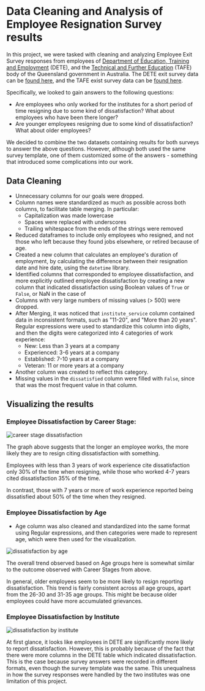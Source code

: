# Data Cleaning and Analysis of Employee Resignation Survey results

In this project, we were tasked with cleaning and analyzing Employee Exit Survey responses from employees of [Department of Education, Training and Employment](https://en.wikipedia.org/wiki/Department_of_Education_and_Training_) (DETE), and the [Technical and Further Education](https://en.wikipedia.org/wiki/TAFE_Queensland) (TAFE) body of the Queensland government in Australia. The DETE exit survey data can be [found here](https://data.gov.au/dataset/ds-qld-fe96ff30-d157-4a81-851d-215f2a0fe26d/details?q=exit%20survey), and the TAFE exist survey data can be [found here](https://data.gov.au/dataset/ds-qld-89970a3b-182b-41ea-aea2-6f9f17b5907e/details?q=exit%20survey).

Specifically, we looked to gain answers to the following questions:
- Are employees who only worked for the institutes for a short period of time resigning due to some kind of dissatisfaction? What about employees who have been there longer?
- Are younger employees resigning due to some kind of dissatisfaction? What about older employees?

We decided to combine the two datasets containing results for both surveys to answer the above questions. However, although both used the same survey template, one of them customized some of the answers - something that introduced some complications into our work.

## Data Cleaning

- Unnecessary columns for our goals were dropped. 
- Column names were standardized as much as possible across both columns, to facilitate table merging. In particular:
   - Capitalization was made lowercase
   - Spaces were replaced with underscores
   - Trailing whitespace from the ends of the strings were removed
- Reduced dataframes to include only employees who resigned, and not those who left because they found jobs elsewhere, or retired because of age.
- Created a new column that calculates an employee's duration of employment, by calculating the difference between their resignation date and hire date, using the `datetime` library.
- Identified columns that corresponded to employee dissatisfaction, and more explicitly outlined employee dissatisfaction by creating a new column that indicated dissatisfaction using Boolean values of `True` or `False`, or NaN in the case of 
- Columns with very large numbers of missing values (> 500) were dropped.
- After Merging, it was noticed that `institute_service` column contained data in inconsistent formats, such as "11-20", and "More than 20 years". Regular expressions were used to standardize this column into digits, and then the digits were categorized into 4 categories of work experience:       
  - New: Less than 3 years at a company
  - Experienced: 3-6 years at a company
  - Established: 7-10 years at a company
  - Veteran: 11 or more years at a company
- Another column was created to reflect this category. 
- Missing values in the `dissatisfied` column were filled with `False`, since that was the most frequent value in that column. 

## Visualizing the results

### Employee Dissatisfaction by Career Stage:
![career stage dissatisfaction](https://i.gyazo.com/e3e44d5c102490a9aed527bcf6d1e3ba.png)

The graph above suggests that the longer an employee works, the more likely they are to resign citing dissatisfaction with something.

Employees with less than 3 years of work experience cite dissatisfaction only 30% of the time when resigning, while those who worked 4-7 years cited dissatisfaction 35% of the time.

In contrast, those with 7 years or more of work experience reported being dissatisfied about 50% of the time when they resigned.

### Employee Dissatisfaction by Age

- Age column was also cleaned and standardized into the same format using Regular expressions, and then categories were made to represent age, which were then used for the visualization.

![dissatisfaction by age](https://i.gyazo.com/cf3973c632c15c70cfa7fa683047d948.png)

The overall trend observed based on Age groups here is somewhat similar to the outcome observed with Career Stages from above.

In general, older employees seem to be more likely to resign reporting dissatisfaction. This trend is fairly consistent across all age groups, apart from the 26-30 and 31-35 age groups. This might be because older employees could have more accumulated grievances. 


### Employee Dissatisfaction by Institute

![dissatisfaction by institute](https://i.gyazo.com/7a97e12ac48852a5f94b818b046949ff.png)

At first glance, it looks like employees in DETE are significantly more likely to report dissatisfaction. However, this is probably because of the fact that there were more columns in the DETE table which indicated dissatisfaction. This is the case because survey answers were recorded in different formats, even though the survey template was the same. This unequalness in how the survey responses were handled by the two institutes was one limitation of this project.

